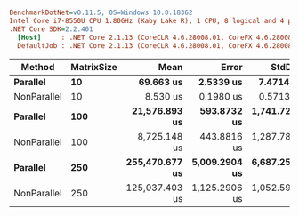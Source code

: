 ``` ini

BenchmarkDotNet=v0.11.5, OS=Windows 10.0.18362
Intel Core i7-8550U CPU 1.80GHz (Kaby Lake R), 1 CPU, 8 logical and 4 physical cores
.NET Core SDK=2.2.401
  [Host]     : .NET Core 2.1.13 (CoreCLR 4.6.28008.01, CoreFX 4.6.28008.01), 64bit RyuJIT
  DefaultJob : .NET Core 2.1.13 (CoreCLR 4.6.28008.01, CoreFX 4.6.28008.01), 64bit RyuJIT


```
|      Method | MatrixSize |           Mean |         Error |        StdDev |         Median | Rank |
|------------ |----------- |---------------:|--------------:|--------------:|---------------:|-----:|
|    **Parallel** |         **10** |      **69.663 us** |     **2.5339 us** |     **7.4714 us** |      **69.166 us** |    **2** |
| NonParallel |         10 |       8.530 us |     0.1980 us |     0.5713 us |       8.255 us |    1 |
|    **Parallel** |        **100** |  **21,576.893 us** |   **593.8732 us** | **1,741.7274 us** |  **21,269.694 us** |    **4** |
| NonParallel |        100 |   8,725.148 us |   443.8816 us | 1,287.7809 us |   8,394.763 us |    3 |
|    **Parallel** |        **250** | **255,470.677 us** | **5,009.2904 us** | **6,687.2588 us** | **253,531.000 us** |    **6** |
| NonParallel |        250 | 125,037.403 us | 1,125.2906 us | 1,052.5975 us | 125,058.250 us |    5 |
